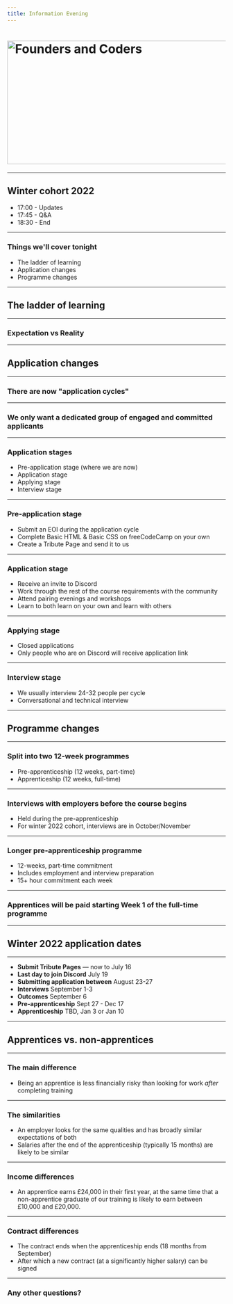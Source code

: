 ```yaml
---
title: Information Evening
---
```


# <img width="651" height="284" src="https://facresources.com/assets/logos/fac_logo.png" alt="Founders and Coders">

---

<!-- {.secondary.invert} -->

## Winter cohort 2022
- 17:00 - Updates
- 17:45 - Q&A
- 18:30 - End

---

### Things we'll cover tonight 

- The ladder of learning
- Application changes
- Programme changes 

---

<!-- {.primary} -->

## The ladder of learning

--- 

### Expectation vs Reality

---

<!-- {.primary} -->

## Application changes

---

### There are now "application cycles" 

---

### We only want a dedicated group of engaged and committed applicants

---
<!-- {.primary} -->

### Application stages
- Pre-application stage (where we are now)
- Application stage 
- Applying stage
- Interview stage

---

### Pre-application stage
- Submit an EOI during the application cycle
- Complete Basic HTML & Basic CSS on freeCodeCamp on your own
- Create a Tribute Page and send it to us

---

### Application stage

- Receive an invite to Discord
- Work through the rest of the course requirements with the community
- Attend pairing evenings and workshops
- Learn to both learn on your own and learn with others 

---

### Applying stage

- Closed applications
- Only people who are on Discord will receive application link 

---

### Interview stage

- We usually interview 24-32 people per cycle 
- Conversational and technical interview 

---

<!-- {.primary} -->
## Programme changes

---

### Split into two 12-week programmes
- Pre-apprenticeship (12 weeks, part-time)
- Apprenticeship (12 weeks, full-time)

---
### Interviews with employers before the course begins 

- Held during the pre-apprenticeship
- For winter 2022 cohort, interviews are in October/November

--- 

### Longer pre-apprenticeship programme  
- 12-weeks, part-time commitment 
- Includes employment and interview preparation
- 15+ hour commitment each week 

---

### Apprentices will be paid starting Week 1 of the full-time programme

--- 
<!-- {.primary} -->
## Winter 2022 application dates

--- 
- **Submit Tribute Pages** — now to July 16
- **Last day to join Discord** July 19
- **Submitting application between** August 23-27
- **Interviews** September 1-3 
- **Outcomes** September 6
- **Pre-apprenticeship** Sept 27 - Dec 17
- **Apprenticeship** TBD, Jan 3 or Jan 10 

---

<!-- {.primary} -->

## Apprentices vs. non-apprentices 

---  

### The main difference 

- Being an apprentice is less financially risky than looking for work _after_ completing training

---  

### The similarities 
- An employer looks for the same qualities and has broadly similar expectations of both
- Salaries after the end of the apprenticeship (typically 15 months) are likely to be similar

---  

### Income differences

- An apprentice earns £24,000 in their first year, at the same time that a non-apprentice graduate of our training is likely to earn between £10,000 and £20,000.
---

### Contract differences

- The contract ends when the apprenticeship ends (18 months from September)  
- After which a new contract (at a significantly higher salary) can be signed 

---

<!-- {.secondary.invert} -->
### Any other questions?
